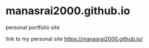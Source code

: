# manasrai2000.github.io
personal portfolio site

link to my personal site
https://manasrai2000.github.io/